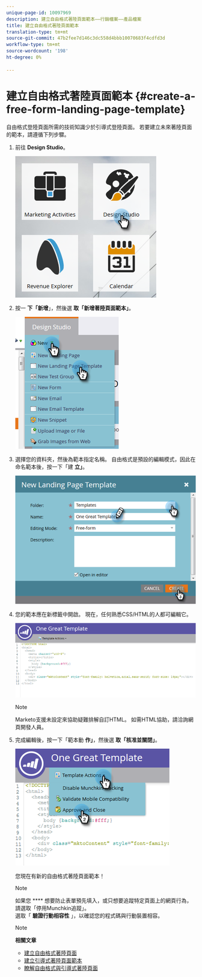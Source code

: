 ```yaml
---
unique-page-id: 10097969
description: 建立自由格式著陸頁面範本——行銷檔案——產品檔案
title: 建立自由格式著陸頁面範本
translation-type: tm+mt
source-git-commit: 47b2fee7d146c3dc558d4bbb10070683f4cdfd3d
workflow-type: tm+mt
source-wordcount: '198'
ht-degree: 0%

---
```



# 建立自由格式著陸頁面範本 {#create-a-free-form-landing-page-template}

自由格式登陸頁面所需的技術知識少於引導式登陸頁面。 若要建立未來著陸頁面的範本，請遵循下列步驟。

1. 前往 **Design Studio**。

   ![](assets/one.png)

1. 按一 **下「新增**」，然後選 **取「新增著陸頁面範本」**。

   ![](assets/two.png)

1. 選擇您的資料夾，然後為範本指定名稱。 自由格式是預設的編輯模式，因此在命名範本後，按一下「建 **立」**。

   ![](assets/three.png)

1. 您的範本應在新標籤中開啟。 現在，任何熟悉CSS/HTML的人都可編輯它。

   ![](assets/four.png)

   >[!NOTE]
   >
   >Marketo支援未設定來協助疑難排解自訂HTML。 如需HTML協助，請洽詢網頁開發人員。

1. 完成編輯後，按一下「範本動 **作」**，然後選 **取「核准並關閉」**。

   ![](assets/five.png)

   您現在有新的自由格式著陸頁面範本！

   >[!NOTE]
   >
   >如果您 **** 想要防止表單預先填入，或只想要追蹤特定頁面上的網頁行為，請選取「停用Munchkin追蹤」。\
   >選取「 **驗證行動相容性** 」，以確認您的程式碼與行動裝置相容。

   >[!NOTE]
   >
   >**相關文章**
   >
   >    
   >    
   >    * [建立自由格式著陸頁面](../../../../product-docs/demand-generation/landing-pages/free-form-landing-pages/create-a-free-form-landing-page.md)
   >    * [建立引導式著陸頁面範本](create-a-guided-landing-page-template.md)
   >    * [瞭解自由格式與引導式著陸頁面](../../../../product-docs/demand-generation/landing-pages/understanding-landing-pages/understanding-free-form-vs-guided-landing-pages.md)


